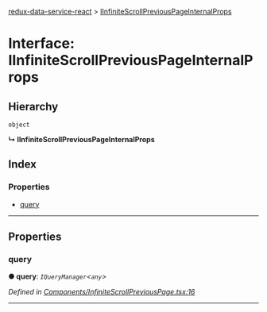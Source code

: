 [redux-data-service-react](../README.md) > [IInfiniteScrollPreviousPageInternalProps](../interfaces/iinfinitescrollpreviouspageinternalprops.md)

# Interface: IInfiniteScrollPreviousPageInternalProps

## Hierarchy

 `object`

**↳ IInfiniteScrollPreviousPageInternalProps**

## Index

### Properties

* [query](iinfinitescrollpreviouspageinternalprops.md#query)

---

## Properties

<a id="query"></a>

###  query

**● query**: *`IQueryManager`<`any`>*

*Defined in [Components/InfiniteScrollPreviousPage.tsx:16](https://github.com/Rediker-Software/redux-data-service-react/blob/8909226/src/Components/InfiniteScrollPreviousPage.tsx#L16)*

___

